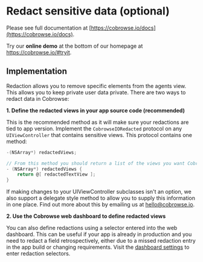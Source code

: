# Redact sensitive data (optional)

Please see full documentation at [https://cobrowse.io/docs](https://cobrowse.io/docs).

Try our **online demo** at the bottom of our homepage at <https://cobrowse.io/#tryit>.

## Implementation

Redaction allows you to remove specific elements from the agents view. This allows you to keep private user data private. There are two ways to redact data in Cobrowse:

**1. Define the redacted views in your app source code (recommended)**

This is the recommended method as it will make sure your redactions are tied to app version. Implement the `CobrowseIORedacted` protocol on any `UIViewController` that contains sensitive views. This protocol contains one method:

```objective-c
-(NSArray*) redactedViews;

// From this method you should return a list of the views you want Cobrowse to redact, for example:
- (NSArray*) redactedViews {
    return @[ redactedTextView ];
}

```


If making changes to your UIViewController subclasses isn't an option, we also support a delegate style method to allow you to supply this information in one place. Find out more about this by emailing us at [hello@cobrowse.io](hello@cobrowse.io).


**2. Use the Cobrowse web dashboard to define redacted views**

You can also define redactions using a selector entered into the web dashboard. This can be useful if your app is already in production and you need to redact a field retrospectively, either due to a missed redaction entry in the app build or changing requirements. Visit the [dashboard settings](https://cobrowse.io/dashboard/settings/redaction) to enter redaction selectors.
